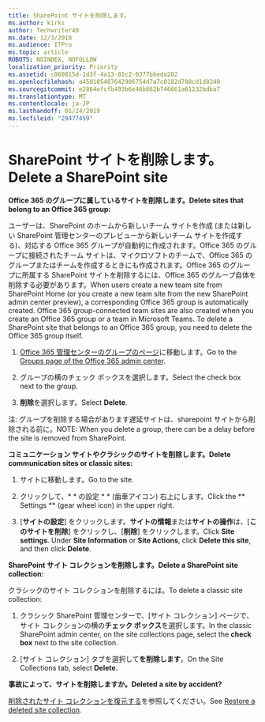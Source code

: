 ```yaml
---
title: SharePoint サイトを削除します。
ms.author: kirks
author: Techwriter40
ms.date: 12/3/2018
ms.audience: ITPro
ms.topic: article
ROBOTS: NOINDEX, NOFOLLOW
localization_priority: Priority
ms.assetid: c060815d-1d3f-4a13-81c2-0377bbeda202
ms.openlocfilehash: a450105487642906754d7a7c0182d788cd1d8240
ms.sourcegitcommit: e2864efcfb493b6e46b662b746661a61232bdba7
ms.translationtype: MT
ms.contentlocale: ja-JP
ms.lasthandoff: 01/24/2019
ms.locfileid: "29477459"
---
```

# <a name="delete-a-sharepoint-site"></a><span data-ttu-id="a19b3-102">SharePoint サイトを削除します。</span><span class="sxs-lookup"><span data-stu-id="a19b3-102">Delete a SharePoint site</span></span>

 <span data-ttu-id="a19b3-103">**Office 365 のグループに属しているサイトを削除します。**</span><span class="sxs-lookup"><span data-stu-id="a19b3-103">**Delete sites that belong to an Office 365 group:**</span></span>
  
<span data-ttu-id="a19b3-p101">ユーザーは、SharePoint のホームから新しいチーム サイトを作成 (または新しい SharePoint 管理センターのプレビューから新しいチーム サイトを作成する)、対応する Office 365 グループが自動的に作成されます。Office 365 のグループに接続されたチーム サイトは、マイクロソフトのチームで、Office 365 のグループまたはチームを作成するときにも作成されます。Office 365 のグループに所属する SharePoint サイトを削除するには、Office 365 のグループ自体を削除する必要があります。</span><span class="sxs-lookup"><span data-stu-id="a19b3-p101">When users create a new team site from SharePoint Home (or you create a new team site from the new SharePoint admin center preview), a corresponding Office 365 group is automatically created. Office 365 group-connected team sites are also created when you create an Office 365 group or a team in Microsoft Teams. To delete a SharePoint site that belongs to an Office 365 group, you need to delete the Office 365 group itself.</span></span> 
  
1. <span data-ttu-id="a19b3-107">[Office 365 管理センターのグループのページ](https://portal.office.com/adminportal/home#/groups)に移動します。</span><span class="sxs-lookup"><span data-stu-id="a19b3-107">Go to the [Groups page of the Office 365 admin center](https://portal.office.com/adminportal/home#/groups).</span></span>
  
2. <span data-ttu-id="a19b3-108">グループの横のチェック ボックスを選択します。</span><span class="sxs-lookup"><span data-stu-id="a19b3-108">Select the check box next to the group.</span></span>
  
3. <span data-ttu-id="a19b3-109">**削除**を選択します。</span><span class="sxs-lookup"><span data-stu-id="a19b3-109">Select **Delete**.</span></span> 
  
<span data-ttu-id="a19b3-110">注: グループを削除する場合があります遅延サイトは、sharepoint サイトから削除される前に。</span><span class="sxs-lookup"><span data-stu-id="a19b3-110">NOTE: When you delete a group, there can be a delay before the site is removed from SharePoint.</span></span>
  
 <span data-ttu-id="a19b3-111">**コミュニケーション サイトやクラシックのサイトを削除します。**</span><span class="sxs-lookup"><span data-stu-id="a19b3-111">**Delete communication sites or classic sites:**</span></span>
  
1. <span data-ttu-id="a19b3-112">サイトに移動します。</span><span class="sxs-lookup"><span data-stu-id="a19b3-112">Go to the site.</span></span>
  
2. <span data-ttu-id="a19b3-113">クリックして、\* \* の設定 \* \* (歯車アイコン) 右上にします。</span><span class="sxs-lookup"><span data-stu-id="a19b3-113">Click the \*\* Settings \*\* (gear wheel icon) in the upper right.</span></span> 
  
3. <span data-ttu-id="a19b3-p102">[**サイトの設定**] をクリックします。**サイトの情報**または**サイトの操作**は、[**このサイトを削除**] をクリックし、[**削除**] をクリックします。</span><span class="sxs-lookup"><span data-stu-id="a19b3-p102">Click **Site settings**. Under **Site Information** or **Site Actions**, click **Delete this site**, and then click **Delete**.</span></span> 
  
 <span data-ttu-id="a19b3-116">**SharePoint サイト コレクションを削除します。**</span><span class="sxs-lookup"><span data-stu-id="a19b3-116">**Delete a SharePoint site collection:**</span></span>
  
<span data-ttu-id="a19b3-117">クラシックのサイト コレクションを削除するには。</span><span class="sxs-lookup"><span data-stu-id="a19b3-117">To delete a classic site collection:</span></span>
  
1. <span data-ttu-id="a19b3-118">クラシック SharePoint 管理センターで、[サイト コレクション] ページで、サイト コレクションの横の**チェック ボックス**を選択します。</span><span class="sxs-lookup"><span data-stu-id="a19b3-118">In the classic SharePoint admin center, on the site collections page, select the **check box** next to the site collection.</span></span> 
  
2. <span data-ttu-id="a19b3-119">[サイト コレクション] タブを選択して**を削除します**。</span><span class="sxs-lookup"><span data-stu-id="a19b3-119">On the Site Collections tab, select **Delete.**</span></span>
  
 <span data-ttu-id="a19b3-120">**事故によって、サイトを削除しますか。**</span><span class="sxs-lookup"><span data-stu-id="a19b3-120">**Deleted a site by accident?**</span></span>
  
<span data-ttu-id="a19b3-121">[削除されたサイト コレクションを復元する](https://go.microsoft.com/fwlink/?linkid=867660)を参照してください。</span><span class="sxs-lookup"><span data-stu-id="a19b3-121">See [Restore a deleted site collection](https://go.microsoft.com/fwlink/?linkid=867660).</span></span>
  

